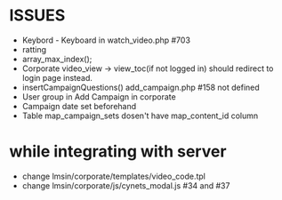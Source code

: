 # ISSUES

* Keybord - Keyboard in watch_video.php #703
* ratting
* array_max_index();
* Corporate video_view -> view_toc(if not logged in) should redirect to login page instead.
* insertCampaignQuestions() add_campaign.php #158 not defined
* User group in Add Campaign in corporate
* Campaign date set beforehand
* Table map_campaign_sets dosen't have map_content_id column



# while integrating with server
* change lmsin/corporate/templates/video_code.tpl
* change lmsin/corporate/js/cynets_modal.js \#34 and \#37
